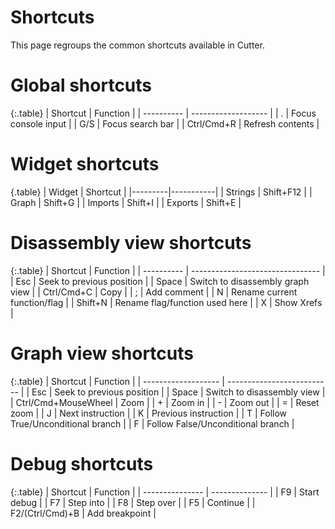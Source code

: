 # Shortcuts

This page regroups the common shortcuts available in Cutter.

# Global shortcuts

{:.table}
| Shortcut   | Function            |
| ---------- | ------------------- |
| .          | Focus console input |
| G/S        | Focus search bar    |
| Ctrl/Cmd+R | Refresh contents    |
  
# Widget shortcuts

{.table} 
| Widget  | Shortcut  |
|---------|-----------|
| Strings | Shift+F12 |
| Graph   | Shift+G   |
| Imports | Shift+I   |
| Exports | Shift+E   |  

# Disassembly view shortcuts

{:.table}
| Shortcut   | Function                         |
| ---------- | -------------------------------- |
| Esc        | Seek to previous position        |
| Space      | Switch to disassembly graph view |
| Ctrl/Cmd+C | Copy                             |
| ;          | Add comment                      |
| N          | Rename current function/flag     |
| Shift+N    | Rename flag/function used here   |
| X          | Show Xrefs                       |

# Graph view shortcuts

{:.table}
| Shortcut            | Function                   |
| ------------------- | -------------------------- |
| Esc                 | Seek to previous position  |
| Space               | Switch to disassembly view |
| Ctrl/Cmd+MouseWheel | Zoom                       |
| +                   | Zoom in                    |
| -                   | Zoom out                   |
| =                   | Reset zoom                 |
| J                   | Next instruction           |
| K                   | Previous instruction       |
| T                   | Follow True/Unconditional branch       |
| F                   | Follow False/Unconditional branch       |

# Debug shortcuts

{:.table}
| Shortcut        | Function       |
| --------------- | -------------- |
| F9              | Start debug    |
| F7              | Step into      |
| F8              | Step over      |
| F5              | Continue       |
| F2/(Ctrl/Cmd)+B | Add breakpoint |


